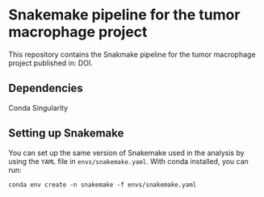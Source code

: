 # Snakemake pipeline for the tumor macrophage project

This repository contains the Snakmake pipeline for the tumor macrophage project published in: DOI.

## Dependencies

Conda
Singularity

## Setting up Snakemake

You can set up the same version of Snakemake used in the analysis by using the `YAML` file in `envs/snakemake.yaml`. With conda installed, you can run:

```
conda env create -n snakemake -f envs/snakemake.yaml
```
